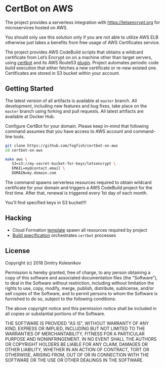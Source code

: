 # CertBot on AWS

The project provides a serverless integration with https://letsencrypt.org for microservices hosted on AWS.

You should only use this solution only if you are not able to utilize AWS ELB otherwise just takes a benefits from free usage of AWS Certificates service.

The project provides AWS CodeBuild scripts that obtains a wildcard certificate from Let’s Encrypt on on a machine other than target servers, using [certbot](https://certbot.eff.org) and its AWS Route53 [plugin](https://certbot-dns-route53.readthedocs.io/en/latest/). Project automates periodic code build execution that either fetches a new certificate or re-new existed one. Certificates are stored in S3 bucket within your account. 

## Getting Started

The latest version of all artifacts is available at `master` branch. All development, including new features and bug fixes, take place on the `master` branch using forking and pull requests. All latest artifacts are available at Docker Hub.

Configure CertBot for your domain. Please keep in-mind that following command assumes that you have access to AWS account and command-line tools.

```bash
git clone https://github.com/fogfish/certbot-on-aws
cd certbot-on-aws

make aws \
   S3=s3://my-secret-bucket-for-keys/letsencrypt \
   EMAIL=my@contact.email \
   DOMAIN=my.domain.com
```

The command spawns serverless resources required to obtain wildcard certificate for your domain and triggers a AWS CodeBuild project for the first time. After that, renewal is triggered every 1st day of each month.

You'll find specified keys in S3 bucket!!!

## Hacking

* Cloud Formation [template](aws.yml) spawn all resources required by project 
* [Build specification](buildspec.yml) orchestrates `certbot` processes

## License

Copyright (c) 2018 Dmitry Kolesnikov

Permission is hereby granted, free of charge, to any person obtaining a copy
of this software and associated documentation files (the "Software"), to deal
in the Software without restriction, including without limitation the rights
to use, copy, modify, merge, publish, distribute, sublicense, and/or sell
copies of the Software, and to permit persons to whom the Software is
furnished to do so, subject to the following conditions:

The above copyright notice and this permission notice shall be included in all
copies or substantial portions of the Software.

THE SOFTWARE IS PROVIDED "AS IS", WITHOUT WARRANTY OF ANY KIND, EXPRESS OR
IMPLIED, INCLUDING BUT NOT LIMITED TO THE WARRANTIES OF MERCHANTABILITY,
FITNESS FOR A PARTICULAR PURPOSE AND NONINFRINGEMENT. IN NO EVENT SHALL THE
AUTHORS OR COPYRIGHT HOLDERS BE LIABLE FOR ANY CLAIM, DAMAGES OR OTHER
LIABILITY, WHETHER IN AN ACTION OF CONTRACT, TORT OR OTHERWISE, ARISING FROM,
OUT OF OR IN CONNECTION WITH THE SOFTWARE OR THE USE OR OTHER DEALINGS IN THE
SOFTWARE.



